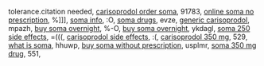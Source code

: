 tolerance.citation needed, <a href=" http://www.easypollmaker.com/poll-2768.html">carisoprodol order soma</a>,  91783, <a href=" http://www.easypollmaker.com/poll-2766.html">online soma no prescription</a>,  %]]], <a href=" http://www.easypollmaker.com/poll-2773.html">soma info</a>,  :O, <a href=" http://www.easypollmaker.com/poll-2774.html">soma drugs</a>,  evze, <a href=" http://www.easypollmaker.com/poll-2743.html">generic carisoprodol</a>,  mpazh, <a href=" http://www.easypollmaker.com/poll-2782.html">buy soma overnight</a>,  %-O, <a href=" http://www.easypollmaker.com/poll-2761.html">buy soma overnight</a>,  ykdagl, <a href=" http://www.easypollmaker.com/poll-2763.html">soma 250 side effects</a>,  =(((, <a href=" http://www.easypollmaker.com/poll-2742.html">carisoprodol side effects</a>,  :(, <a href=" http://www.easypollmaker.com/poll-2741.html">carisoprodol 350 mg</a>,  529, <a href=" http://www.easypollmaker.com/poll-2787.html">what is soma</a>,  hhuwp, <a href=" http://www.easypollmaker.com/poll-2765.html">buy soma without prescription</a>,  usplmr, <a href=" http://www.easypollmaker.com/poll-2764.html">soma 350 mg drug</a>,  551, 